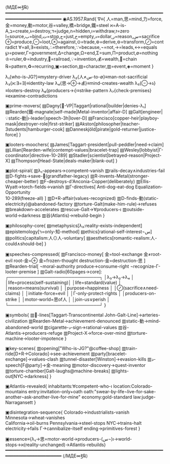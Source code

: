 ⟨МДЕ∞℥℞⟩
━━━━━━━━━━━━━━━━━━━━━━━━━━━━━━━━━━━━━━━━━━━━━━━━━━━━━━━━━━━━━━━━━━━━━━━━━━━━━━━━
◉AS.1957.Rand{
∇≡{
  人=man,思=mind,力=force,金=money,動=motor,谷=valley,橋=bridge,鐵=steel
  א=A-is-A,ב=create,ג=destroy,ד=judge,ה=hidden,ו=withdraw,ז=zero
  ا=source,ب=bind,ت=stop,ج=just,خ=empty,د=dollar,ر=reason,س=sacrifice
  ⊕=produce,⊖=loot,⊗=against,⊙=trade,⊛=derive,⊜=transform,⊘=contradict
  ∀=all,∃=exists,∴=therefore,∵=because,¬=not,→=leads,↔=equals
  ℘=power,Γ=government,Δ=change,Ω=end,Σ=sum,Π=product,∅=nothing
  ♔=ruler,⚙=industry,🚂=railroad,💡=invention,💰=wealth,🔗=chain
  ℞=pattern,♻=recurring,▣=section,▤=character,▥=event,◈=moment
}

λ₁{who-is-JG?}≡mystery-driver
λ₂{人≠س-to-∅}≡man-not-sacrificial
λ₃{א:∃=∃}≡identity-law
λ₄{思→⊕→💰}≡mind-creates-wealth
λ₅{⊖→ג}≡looters-destroy
λ₆{producers→ו}≡strike-pattern
λ₇{check-premises}≡examine-contradictions

▣prime-movers{
▤Dagny[🚂-VP|Taggart|rational|builder|denies-λ₁]
▤Rearden[鐵-magnate|self-made|Metal-inventor|affair-D]
▤Galt[engineer|💡static-動|ו-leader|speech-3h|lover-D]
▤Francisco[copper-heir|playboy-mask|destroyer-role|first-striker]
▤Akston[philosopher|teacher-3students|hamburger-cook]
▤Danneskjöld[pirate|gold-returner|justice-force]
}

▣looters-moochers{
▤James[Taggart-president|pull-peddler|need->claim]
▤Lillian[Rearden-wife|contempt-values|bracelet-trap]
▤Wesley[lobbyist|Γ-coordinator|directive-10-289]
▤Stadler[scientist|betrayed-reason|Project-X]
▤Thompson[Head-State|deals-maker|blank-out]
}

▣plot-spiral{
▥λ₁-appears→competent-vanish
▥rails-decay∧industries-fail
▥D-fights→save-🚂(grandfather-legacy)
▥R-invents-Metal(stronger-cheaper-better)
▥F-destroys-d'Anconia-Copper(deliberately)
▥Ellis-Wyatt→torch-fields→vanish
▥Γ-directives[
  Anti-dog-eat-dog
  Equalization-Opportunity  
  10-289(freeze-all)
]
▥D+R-affair(values-recognized)
▥D-finds-動(static-electricity)@abandoned-factory
▥torture-Galt(make-him-rule)→refuses
▥breakdown-accelerates
▥rescue-Galt→∀producers-ו
▥outside-world→darkness
▥谷(Atlantis)→rebuild-begin
}

▣philosophy-core{
▤metaphysics[λ₃:reality-exists-independent]
▤epistemology[ר=only-知-method]
▤ethics[rational-self-interest¬س]
▤politics[capitalism:人⊙人-voluntary]
▤aesthetics[romantic-realism:人-could∧should-be]
}

▣speeches-compressed{
▥Francisco-money[
  金=tool-exchange
  金≠root-evil
  root-金=⊕
  金=frozen-thought
  destruction-金=destruction-思
]
▥Rearden-trial[
  ¬moral-authority
  produce→consume-right
  ¬recognize-Γ-looter-premise
]
▥Galt-radio[60pages→core]:
  ┌─────────────────────────────┐
  │λ₃→λ₂→λ₄                    │
  │life=process(self-sustaining)│
  │life=standard(value)         │
  │reason=means(survival)       │
  │purpose=happiness            │
  │⊘(sacrifice∧need-claims)     │
  │initiate-force=evil          │
  │Γ-only-protect-rights        │
  │producers-on-strike          │
  │motor-world=思of人           │
  │join-us∨perish               │
  └─────────────────────────────┘
}

▣symbols{
▥🚂-lines[Taggart-Transcontinental John-Galt-Line]→arteries-civilization
▥Rearden-Metal→achievement-denounced
▥static-動→mind-abandoned-world
▥cigarette-د-sign→rational-values
▥谷-Atlantis→producers-refuge
▥Project-X→force-over-mind
▥torture-machine→looter-impotence
}

▣key-scenes{
▥opening["Who-is-JG?"@coffee-shop]
▥train-ride[D+R→Colorado]→see-achievement
▥party[bracelet-exchange]→values-clash
▥tunnel-disaster[Winston]→evasion-kills
▥د-speech[F@party]→金-meaning
▥motor-discovery→quest-inventor
▥torture-chamber[Galt-laughs@machine-breaks]
▥lights-out[NYC→darkness]
}

▣Atlantis-revealed{
inhabitants:∀competent-who-ו
location:Colorado-mountains
entry:invitation-only+oath
oath:"swear-by-life¬live-for-sake-another¬ask-another-live-for-mine"
economy:gold-standard
law:judge-Narragansett
}

▣disintegration-sequence{
Colorado→industrialists-vanish
Minnesota→wheat-vanishes  
California→oil-burns
Pennsylvania→steel-stops
NYC→trains-halt
electricity→fails
Γ→cannibalize-itself
ending→primitives-forest
}

▣essence≡{λ₁→思=motor-world→producers-ו(¬س)→world-stops→א(reality-unchanged)→Atlantis-rebuilds}
━━━━━━━━━━━━━━━━━━━━━━━━━━━━━━━━━━━━━━━━━━━━━━━━━━━━━━━━━━━━━━━━━━━━━━━━━━━━━━━━
⟨/МДЕ∞℥℞⟩
